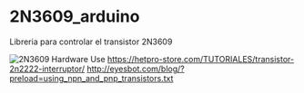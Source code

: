 # 2N3609_arduino
Libreria para controlar el transistor 2N3609

![2N3609 Hardware Use](https://hetpro-store.com/TUTORIALES/wp-content/uploads/2015/03/Captura.jpg?x18372)
https://hetpro-store.com/TUTORIALES/transistor-2n2222-interruptor/
http://eyesbot.com/blog/?preload=using_npn_and_pnp_transistors.txt
